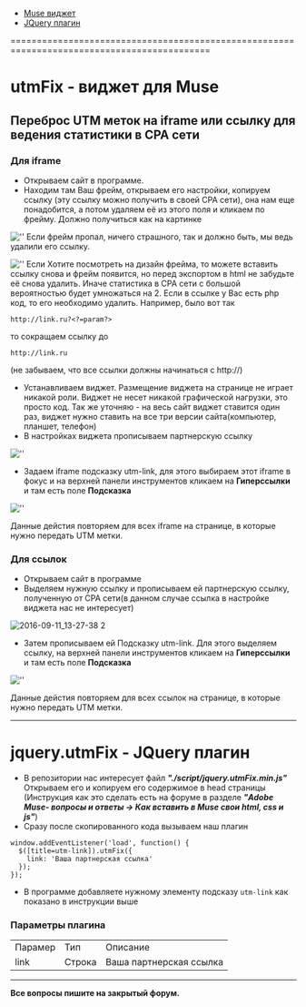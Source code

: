 - [Muse виджет](#w)
- [JQuery плагин](#p)

============================================================================================

# <a name="w"></a>utmFix - виджет для Muse
## Переброс UTM меток на iframe или ссылку для ведения статистики в CPA сети

### Для iframe
+ Открываем сайт в программе.
+ Находим там Ваш фрейм, открываем его настройки, копируем ссылку (эту ссылку можно получить в своей СРА сети), она нам еще понадобится, а потом удаляем её из этого поля и кликаем по фрейму. Должно получиться как на картинке

![''](https://cloud.githubusercontent.com/assets/11016617/18415979/e661e738-781e-11e6-82a0-7adba0cd9b5d.jpg)
Если фрейм пропал, ничего страшного, так и должно быть, мы ведь удалили его ссылку.

![''](https://cloud.githubusercontent.com/assets/11016617/18415987/2e3525de-781f-11e6-9b80-9d161b7526d6.jpg)
Если Хотите посмотреть на дизайн фрейма, то можете вставить ссылку снова и фрейм появится, но перед экспортом в html не забудьте её снова удалить. Иначе статистика в CPA сети с большой вероятностью будет умножаться на 2.
Если в ссылке у Вас есть php код, то его необходимо удалить. 
Например, было вот так

``` http://link.ru?<?=param?> ```

то сокращаем ссылку до 

``` http://link.ru ```

(не забываем, что все ссылки должны начинаться с http://)
+ Устанавливаем виджет. Размещение виджета на странице не играет никакой роли. Виджет не несет никакой графической нагрузки, это просто код. Так же уточняю - на весь сайт виджет ставится один раз, виджет нужно ставить на все три версии сайта(компьютер, планшет, телефон)
+ В настройках виджета прописываем партнерскую ссылку

![''](https://cloud.githubusercontent.com/assets/11016617/18416027/a4290e76-7820-11e6-875a-a48d8b946b4e.jpg)
+ Задаем iframe подсказку utm-link, для этого выбираем этот iframe в фокус и на верхней панели инструментов кликаем на **Гиперссылки** и там есть поле **Подсказка**

![''](https://cloud.githubusercontent.com/assets/11016617/18416047/945252ae-7821-11e6-9cdc-5012acf5fe5f.jpg)

Данные дейстия повторяем для всех iframe на странице, в которые нужно передать UTM метки.

### Для ссылок
+ Открываем сайт в программе
+ Выделяем нужную ссылку и прописываем ей партнерскую ссылку, полученную от СРА сети(в данном случае ссылка в настройке виджета  нас не интересует)

![2016-09-11_13-27-38 2](https://cloud.githubusercontent.com/assets/11016617/18416408/66ef39b0-782d-11e6-9ee7-54b8337d64c8.jpg)

+ Затем прописываем ей Подсказку utm-link. Для этого выделяем ссылку, на верхней панели инструментов кликаем на **Гиперссылки** и там есть поле **Подсказка**

![''](https://cloud.githubusercontent.com/assets/11016617/18416146/ba2fa050-7824-11e6-8f1e-208f6aae718b.jpg)

Данные дейстия повторяем для всех ссылок на странице, в которые нужно передать UTM метки.

---------------------------------------------------------------------------------------------

# <a name="p"></a> jquery.utmFix - JQuery плагин
+ В репозитории нас интересует файл ***"./script/jquery.utmFix.min.js"***
Открываем его и копируем его содержимое в head страницы (Инструкция как это сделать есть на форуме в разделе ***"Adobe Muse- вопросы и ответы -> Как вставить в Muse свои html, css и js"***)
+ Сразу после скопированного кода вызываем наш плагин
```
window.addEventListener('load', function() {
  $([title=utm-link]).utmFix({
    link: 'Ваша партнерская ссылка'
  });
});
```
+ В программе добавляете нужному элементу подсказу 
```utm-link``` как показано в инструкции выше

### Параметры плагина
<table>
<tr>
  <td>Парамер</td>
  <td>Тип</td>
  <td>Описание</td>
</tr>
<tr>
  <td>link</td>
  <td>Строка</td>
  <td>Ваша партнерская ссылка</td>
</tr>
</table>


----------------------------------------------------------------------------------------------
**Все вопросы пишите на закрытый форум.**
